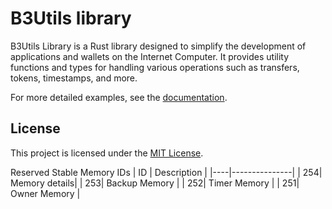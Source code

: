 # B3Utils library

B3Utils Library is a Rust library designed to simplify the development of applications and wallets on the Internet Computer. It provides utility functions and types for handling various operations such as transfers, tokens, timestamps, and more.

For more detailed examples, see the [documentation](https://docs.rs/b3_utils).

## License

This project is licensed under the [MIT License](LICENSE).

Reserved Stable Memory IDs
| ID | Description |
|----|---------------|
| 254| Memory details|
| 253| Backup Memory |
| 252| Timer Memory |
| 251| Owner Memory |
